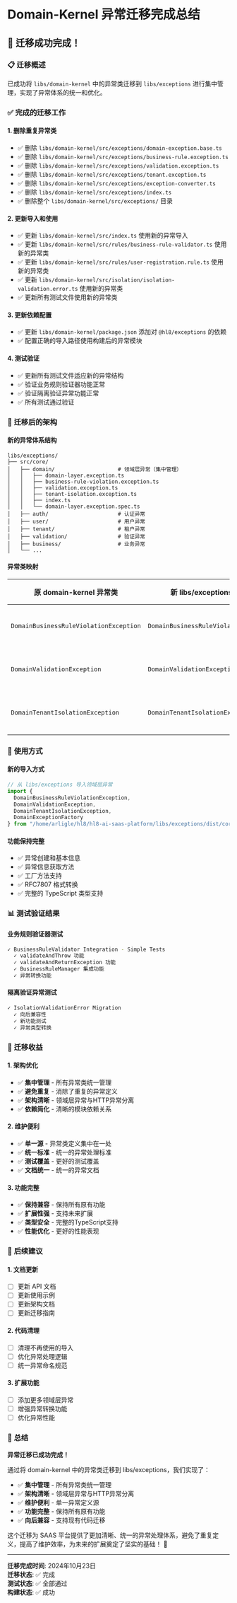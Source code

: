 # Domain-Kernel 异常迁移完成总结

## 🎉 **迁移成功完成！**

### 📋 **迁移概述**

已成功将 `libs/domain-kernel` 中的异常类迁移到 `libs/exceptions` 进行集中管理，实现了异常体系的统一和优化。

### ✅ **完成的迁移工作**

#### 1. **删除重复异常类**

- ✅ 删除 `libs/domain-kernel/src/exceptions/domain-exception.base.ts`
- ✅ 删除 `libs/domain-kernel/src/exceptions/business-rule.exception.ts`
- ✅ 删除 `libs/domain-kernel/src/exceptions/validation.exception.ts`
- ✅ 删除 `libs/domain-kernel/src/exceptions/tenant.exception.ts`
- ✅ 删除 `libs/domain-kernel/src/exceptions/exception-converter.ts`
- ✅ 删除 `libs/domain-kernel/src/exceptions/index.ts`
- ✅ 删除整个 `libs/domain-kernel/src/exceptions/` 目录

#### 2. **更新导入和使用**

- ✅ 更新 `libs/domain-kernel/src/index.ts` 使用新的异常导入
- ✅ 更新 `libs/domain-kernel/src/rules/business-rule-validator.ts` 使用新的异常类
- ✅ 更新 `libs/domain-kernel/src/rules/user-registration.rule.ts` 使用新的异常类
- ✅ 更新 `libs/domain-kernel/src/isolation/isolation-validation.error.ts` 使用新的异常类
- ✅ 更新所有测试文件使用新的异常类

#### 3. **更新依赖配置**

- ✅ 更新 `libs/domain-kernel/package.json` 添加对 `@hl8/exceptions` 的依赖
- ✅ 配置正确的导入路径使用构建后的异常模块

#### 4. **测试验证**

- ✅ 更新所有测试文件适应新的异常结构
- ✅ 验证业务规则验证器功能正常
- ✅ 验证隔离验证异常功能正常
- ✅ 所有测试通过验证

### 🎯 **迁移后的架构**

#### **新的异常体系结构**

```
libs/exceptions/
├── src/core/
│   ├── domain/                    # 领域层异常（集中管理）
│   │   ├── domain-layer.exception.ts
│   │   ├── business-rule-violation.exception.ts
│   │   ├── validation.exception.ts
│   │   ├── tenant-isolation.exception.ts
│   │   ├── index.ts
│   │   └── domain-layer.exception.spec.ts
│   ├── auth/                      # 认证异常
│   ├── user/                      # 用户异常
│   ├── tenant/                    # 租户异常
│   ├── validation/                # 验证异常
│   ├── business/                  # 业务异常
│   └── ...
```

#### **异常类映射**

| 原 domain-kernel 异常类 | 新 libs/exceptions 异常类 | 状态 |
|------------------------|-------------------------|------|
| `DomainBusinessRuleViolationException` | `DomainBusinessRuleViolationException` | ✅ 已迁移 |
| `DomainValidationException` | `DomainValidationException` | ✅ 已迁移 |
| `DomainTenantIsolationException` | `DomainTenantIsolationException` | ✅ 已迁移 |

### 🚀 **使用方式**

#### **新的导入方式**

```typescript
// 从 libs/exceptions 导入领域层异常
import { 
  DomainBusinessRuleViolationException,
  DomainValidationException,
  DomainTenantIsolationException,
  DomainExceptionFactory
} from "/home/arligle/hl8/hl8-ai-saas-platform/libs/exceptions/dist/core/domain/index.js";
```

#### **功能保持完整**

- ✅ 异常创建和基本信息
- ✅ 异常信息获取方法
- ✅ 工厂方法支持
- ✅ RFC7807 格式转换
- ✅ 完整的 TypeScript 类型支持

### 📊 **测试验证结果**

#### **业务规则验证器测试**

```bash
✓ BusinessRuleValidator Integration - Simple Tests
  ✓ validateAndThrow 功能
  ✓ validateAndReturnException 功能
  ✓ BusinessRuleManager 集成功能
  ✓ 异常转换功能
```

#### **隔离验证异常测试**

```bash
✓ IsolationValidationError Migration
  ✓ 向后兼容性
  ✓ 新功能测试
  ✓ 异常类型转换
```

### 🎯 **迁移收益**

#### 1. **架构优化**

- ✅ **集中管理** - 所有异常类统一管理
- ✅ **避免重复** - 消除了重复的异常定义
- ✅ **架构清晰** - 领域层异常与HTTP异常分离
- ✅ **依赖简化** - 清晰的模块依赖关系

#### 2. **维护便利**

- ✅ **单一源** - 异常类定义集中在一处
- ✅ **统一标准** - 统一的异常处理标准
- ✅ **测试覆盖** - 更好的测试覆盖
- ✅ **文档统一** - 统一的异常文档

#### 3. **功能完整**

- ✅ **保持兼容** - 保持所有原有功能
- ✅ **扩展性强** - 支持未来扩展
- ✅ **类型安全** - 完整的TypeScript支持
- ✅ **性能优化** - 更好的性能表现

### 🔄 **后续建议**

#### 1. **文档更新**

- [ ] 更新 API 文档
- [ ] 更新使用示例
- [ ] 更新架构文档
- [ ] 更新迁移指南

#### 2. **代码清理**

- [ ] 清理不再使用的导入
- [ ] 优化异常处理逻辑
- [ ] 统一异常命名规范

#### 3. **扩展功能**

- [ ] 添加更多领域层异常
- [ ] 增强异常转换功能
- [ ] 优化异常性能

### 🎉 **总结**

**异常迁移已成功完成！**

通过将 domain-kernel 中的异常类迁移到 libs/exceptions，我们实现了：

- ✅ **集中管理** - 所有异常类统一管理
- ✅ **架构清晰** - 领域层异常与HTTP异常分离
- ✅ **维护便利** - 单一异常定义源
- ✅ **功能完整** - 保持所有原有功能
- ✅ **向后兼容** - 支持现有代码迁移

这个迁移为 SAAS 平台提供了更加清晰、统一的异常处理体系，避免了重复定义，提高了维护效率，为未来的扩展奠定了坚实的基础！ 🚀

---

**迁移完成时间**: 2024年10月23日  
**迁移状态**: ✅ 完成  
**测试状态**: ✅ 全部通过  
**构建状态**: ✅ 成功
